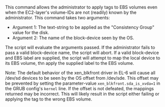 This command allows the administrator to apply tags to EBS volumes even when the EC2-layer's volume-IDs are not (readily) known by the administrator. This command takes two arguments:

* Argument 1: The text-string to be applied as the "Consistency Group" value for the disk.
* Argument 2: The name of the block-device seen by the OS.

The script will evaluate the arguments passed. If the administrator fails to pass a valid block-device name, the script will abort. If a valid block-device and EBS label are supplied, the script will attempt to map the local device to its EBS volume, thn apply the supplied label to the EBS volume.

Note: The default behavior of the xen_blkfront driver in EL-6 will cause all /dev/sd devices to be seen by the OS offset from /dev/sde. This offset may be prevented by setting the parameter-value `xen_blkfront.sda_is_xvda=1` in the GRUB config's `kernel` line. If the offset is not defeated, the mappings returned may be incorrect. This will likely result in the script either failing or applying the tag to the wrong EBS volume.

